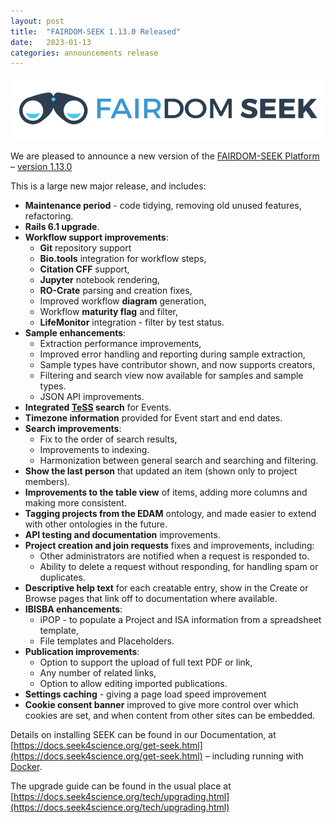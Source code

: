 ```yaml
---
layout: post
title:  "FAIRDOM-SEEK 1.13.0 Released"
date:   2023-01-13
categories: announcements release
---
```


![SEEK](/images/logo/fairdom-seek-logo-horiz.svg)

We are pleased to announce a new version of the [FAIRDOM-SEEK Platform](/products/seek/) – [version 1.13.0](https://docs.seek4science.org/tech/releases/#version-1130)

This is a large new major release, and includes:

* **Maintenance period** - code tidying, removing old unused features, refactoring.
* **Rails 6.1 upgrade**.
* **Workflow support improvements**:
    * **Git** repository support 
    * **Bio.tools** integration for workflow steps,
    * **Citation CFF** support,
    * **Jupyter** notebook rendering,
    * **RO-Crate** parsing and creation fixes,
    * Improved workflow **diagram** generation,
    * Workflow **maturity flag** and filter,
    * **LifeMonitor** integration - filter by test status.
* **Sample enhancements**:
    * Extraction performance improvements,
    * Improved error handling and reporting during sample extraction,
    * Sample types have contributor shown, and now supports creators,
    * Filtering and search view now available for samples and sample types.
    * JSON API improvements.
* **Integrated [TeSS](https://tess.elixir-europe.org/) search** for Events.
* **Timezone information** provided for Event start and end dates.
* **Search improvements**:
    * Fix to the order of search results,
    * Improvements to indexing.
    * Harmonization between general search and searching and filtering.
* **Show the last person** that updated an item (shown only to project members).
* **Improvements to the table view** of items, adding more columns and making more consistent.
* **Tagging projects from the EDAM** ontology, and made easier to extend with other ontologies in the future.
* **API testing and documentation** improvements.
* **Project creation and join requests** fixes and improvements, including:
    * Other administrators are notified when a request is responded to.
    * Ability to delete a request without responding, for handling spam or duplicates.
* **Descriptive help text** for each creatable entry, show in the Create or Browse pages that link off to documentation where available.
* **IBISBA enhancements**:
    * iPOP - to populate a Project and ISA information from a spreadsheet template,
    * File templates and Placeholders.
* **Publication improvements**:
    * Option to support the upload of full text PDF or link,
    * Any number of related links,
    * Option to allow editing imported publications.
* **Settings caching** - giving a page load speed improvement
* **Cookie consent banner** improved to give more control over which cookies are set, and when content from other sites can be embedded.

Details on installing SEEK can be found in our Documentation, at [https://docs.seek4science.org/get-seek.html](https://docs.seek4science.org/get-seek.html) – including running with [Docker](https://www.docker.com/).

The upgrade guide can be found in the usual place at [https://docs.seek4science.org/tech/upgrading.html](https://docs.seek4science.org/tech/upgrading.html)